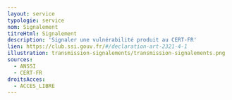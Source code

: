 ```yaml
---
layout: service
typologie: service
nom: Signalement
titreHtml: Signalement
description: 'Signaler une vulnérabilité produit au CERT-FR'
lien: https://club.ssi.gouv.fr/#/declaration-art-2321-4-1
illustration: transmission-signalements/transmission-signalements.png
sources:
  - ANSSI
  - CERT-FR
droitsAcces:
  - ACCES_LIBRE
---
```

